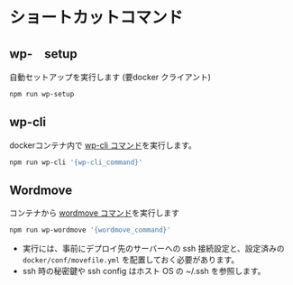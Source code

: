 
# ショートカットコマンド

## wp-　setup

自動セットアップを実行します (要docker クライアント)

```sh
npm run wp-setup
```

## wp-cli

dockerコンテナ内で [wp-cli コマンド](https://developer.wordpress.org/cli/commands/)を実行します。

```sh
npm run wp-cli '{wp-cli_command}'
```

## Wordmove

コンテナから [wordmove コマンド](https://github.com/welaika/wordmove#usage)を実行します

```sh
npm run wp-wordmove '{wordmove_command}'
```

- 実行には、事前にデプロイ先のサーバーへの ssh 接続設定と、設定済みの `docker/conf/movefile.yml` を配置しておく必要があります。
- ssh 時の秘密鍵や ssh config はホスト OS の ~/.ssh を参照します。
